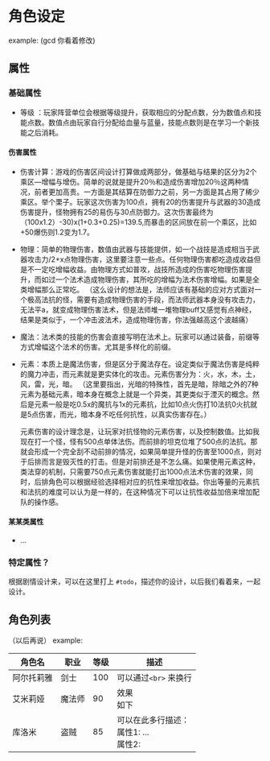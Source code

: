 # 角色设定

example: (gcd 你看着修改)

## 属性

### 基础属性

- 等级 ：玩家阵营单位会根据等级提升，获取相应的分配点数，分为数值点和技能点数。数值点由玩家自行分配给血量与蓝量，技能点数则是在学习一个新技能之后消耗。

#### 伤害属性

- 伤害计算：游戏的伤害区间设计打算做成两部分，做基础与结果的区分为2个乘区—增幅与增伤。简单的说就是提升20％和造成伤害增加20％这两种情况，前者更加高贵。一方面是其结算在防御力之前，另一方面是其占用了稀少乘区。举个栗子。玩家这次伤害为100点，拥有20的伤害提升与武器的30造成伤害提升，怪物拥有25的易伤与30点防御力。这次伤害最终为（100x1.2）-30)x(1+0.3+0.25)=139.5,而暴击的区间放在前一个乘区，比如+50爆伤则1.2变为1.7。

- 物理：简单的物理伤害，数值由武器与技能提供，如一个战技是造成相当于武器攻击力/2+x点物理伤害，这里要注意一些点。任何物理伤害都吃造成收益但是不一定吃增幅收益。由物理方式如普攻，战技所造成的伤害吃物理伤害提升，而如过一个法术造成物理伤害，其所吃的增幅为法术伤害增幅。如果是全类增幅那么正常吃。
  （这么设计的想法是，法师应该有基础的应对方式面对一个极高法抗的怪，需要有造成物理伤害的手段，而法师武器本身没有攻击力，无法平a，就变成物理伤害法术，但是法师堆一堆物理buff又感觉有点神经，结果是类似于，一个冲击波法术，造成物理伤害，你法强越高这个波越痛）

- 魔法：法术类的技能的伤害会直接写明在法术上。玩家可以通过装备，前缀等方式增幅这个法术的伤害。尤其是多样化的前缀。

- 元素：本质上是魔法伤害，但是区分于魔法存在。设定类似于魔法伤害是纯粹的魔力冲击，而元素就是更实体化的攻击。元素伤害分为：火，水，木，土，风，雷，光，暗。
  （这里要指出，光暗的特殊性，首先是暗，除暗之外的7种元素为基础元素，暗本身在概念上就是一个异类，其更类似于湮灭的概念。然后是元素一般是吃0.5x的魔抗与1x的元素抗，比如10点火伤打10法抗0火抗就是5点伤害，而光，暗本身不吃任何抗性，以真实伤害存在。）

  元素伤害的设计理念是，让玩家对抗怪物的元素伤害，以及控制数值。比如我现在打一个怪，怪有500点单体法伤。而前排的坦克位堆了500点的法抗。那就会形成一个完全刮不动前排的情况，如果简单提升怪的伤害至1000点，则对于后排而言是毁灭性的打击。但是对前排还是不怎么痛。如果使用元素这种，类法穿的机制，只需要750点元素伤害就能打出1000点法术伤害的效果，同时，后排角色可以根据经验选择相对应的抗性来增加收益。你出等量的元素抗和法抗的难度可以认为是一样的，在这种情况下可以让抗性收益加倍来增加配队的操作感。

#### 某某类属性

- ...

### 特定属性？
根据剧情设计来，可以在这里打上 `#todo`，描述你的设计，以后我们看着来，一起设计。

## 角色列表
（以后再说）
example: 

| 角色名  | 职业  | 等级 | 描述 |
|---------|------|------| --- |
| 阿尔托莉雅 | 剑士 | 100  |可以通过`<br>` 来换行 |
| 艾米莉娅 | 魔法师 | 90  | 效果 <br> 如下 |
| 库洛米 | 盗贼 | 85  | 可以在此多行描述：<br> 属性1: ... <br> 属性2: |
